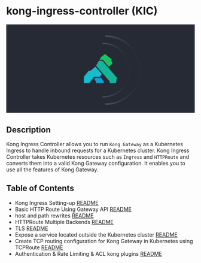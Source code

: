 # kong-ingress-controller (KIC)
![Kong Image](kong.png)

## Description
Kong Ingress Controller allows you to run `Kong Gateway` as a Kubernetes Ingress to handle inbound requests for a Kubernetes cluster.
Kong Ingress Controller takes Kubernetes resources such as `Ingress` and `HTTPRoute` and converts them into a valid Kong Gateway configuration. It enables you to use all the features of Kong Gateway.


## Table of Contents
 - Kong Ingress Setting-up [README](00-kong-ingress-setting-up)
 - Basic HTTP Route Using Gateway API [README](01-kong-ingress-basic)
 - host and path rewrites [README](02-kong-ingress-req-manipulation)
 - HTTPRoute Multiple Backends [README](03-kong-ingress-multiple-backends)
 - TLS [README](04-kong-ingress-tls)
 - Expose a service located outside the Kubernetes cluster [README](05-kong-ingress-external-service)
 - Create TCP routing configuration for Kong Gateway in Kubernetes using TCPRoute [README](06-kong-ingress-tcp-route)
 - Authentication & Rate Limiting & ACL kong plugins [README](07-kong-ingress-plugins)
